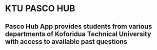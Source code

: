 # KTU PASCO HUB
## Pasco Hub App provides students from various departments of Koforidua Technical University with access to available past questions
